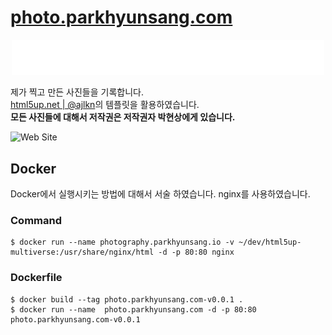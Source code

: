 # [photo.parkhyunsang.com](photo.parkhyunsang.com)
<div align="center">
<img src="./Signature.png" style="width:500px;">
</div>

제가 찍고 만든 사진들을 기록합니다.  
[html5up.net | @ajlkn](https://html5up.net/)의 템플릿을 활용하였습니다.  
**모든 사진들에 대해서 저작권은 저작권자 박현상에게 있습니다.**

![Web Site](./README-1.png)

## Docker
Docker에서 실행시키는 방법에 대해서 서술 하였습니다. nginx를 사용하였습니다.
### Command
```shell
$ docker run --name photography.parkhyunsang.io -v ~/dev/html5up-multiverse:/usr/share/nginx/html -d -p 80:80 nginx
```

### Dockerfile
```shell
$ docker build --tag photo.parkhyunsang.com-v0.0.1 .
$ docker run --name  photo.parkhyunsang.com -d -p 80:80 photo.parkhyunsang.com-v0.0.1
```
